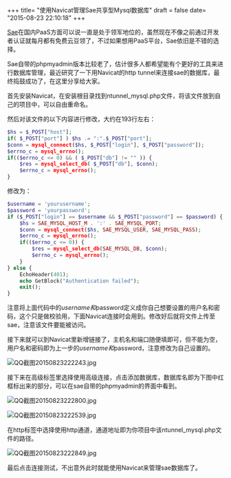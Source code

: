 +++
title= "使用Navicat管理Sae共享型Mysql数据库"
draft = false
date= "2015-08-23 22:10:18"
+++

[Sae](http://sae.sina.com.cn/)在国内PaaS方面可以说一直是处于领军地位的，虽然现在不像之前通过开发者认证就每月都有免费云豆领了，不过如果想用PaaS平台，Sae依旧是不错的选择。

Sae自带的phpmyadmin版本比较老了，估计很多人都希望能有个更好的工具来进行数据库管理，最近研究了一下用Navicat的http tunnel来连接sae的数据库，最终捣鼓成功了，在这里分享给大家。

首先安装Navicat，在安装根目录找到ntunnel_mysql.php文件，将该文件放到自己的项目中，可以自由重命名。

然后对该文件的以下内容进行修改，大约在193行左右：

```php
$hs = $_POST["host"];
if( $_POST["port"] ) $hs .= ":".$_POST["port"];
$conn = mysql_connect($hs, $_POST["login"], $_POST["password"]);
$errno_c = mysql_errno();
if(($errno_c <= 0) && ( $_POST["db"] != "" )) {
	$res = mysql_select_db( $_POST["db"], $conn);
	$errno_c = mysql_errno();
}
```

修改为：

```php
$username = 'yourusername';
$password = 'yourpassword';
if ($_POST["login"] == $username && $_POST["password"] == $password) {
    $hs = SAE_MYSQL_HOST_M . ':' . SAE_MYSQL_PORT;
    $conn = mysql_connect($hs, SAE_MYSQL_USER, SAE_MYSQL_PASS);
    $errno_c = mysql_errno();
    if(($errno_c <= 0)) {
        $res = mysql_select_db(SAE_MYSQL_DB, $conn);
        $errno_c = mysql_errno();
    }
} else {
    EchoHeader(401);
    echo GetBlock("Authentication failed");
    exit();
}
```

注意将上面代码中的$username和$password定义成你自己想要设置的用户名和密码，这个只是做校验用，下面Navicat连接时会用到。修改好后就将文件上传至sae，注意该文件要能被访问。

接下来就可以到Navicat里新增链接了，主机名和端口随便填即可，但不能为空，用户名和密码即为上一步的$username和$password，注意修改为自己设置的。

![QQ截图20150823222243.jpg](https://ooo.0o0.ooo/2015/08/23/55d9d8de75b61.jpg "QQ截图20150823222243.jpg")

接下来在高级标签里选择使用高级连接，点击添加数据库，数据库名即为下图中红框标出来的部分，可以在sae自带的phpmyadmin的界面中看到。

![QQ截图20150823222800.jpg](https://ooo.0o0.ooo/2015/08/23/55d9d8de969d1.jpg "QQ截图20150823222800.jpg")

![QQ截图20150823222539.jpg](https://ooo.0o0.ooo/2015/08/23/55d9d8de9d2c1.jpg "QQ截图20150823222539.jpg")

在http标签中选择使用http通道，通道地址即为你项目中该ntunnel_mysql.php文件的路径。

![QQ截图20150823222849.jpg](https://ooo.0o0.ooo/2015/08/23/55d9d8dede8b9.jpg "QQ截图20150823222849.jpg")

最后点击连接测试，不出意外此时就能使用Navicat来管理sae数据库了。